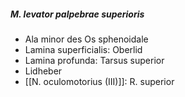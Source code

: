 ##### M. levator palpebrae superioris
*   Ala minor des Os sphenoidale
*   Lamina superficialis: Oberlid
*   Lamina profunda: Tarsus superior
*   Lidheber
*   [[N. oculomotorius (III)]]: R. superior